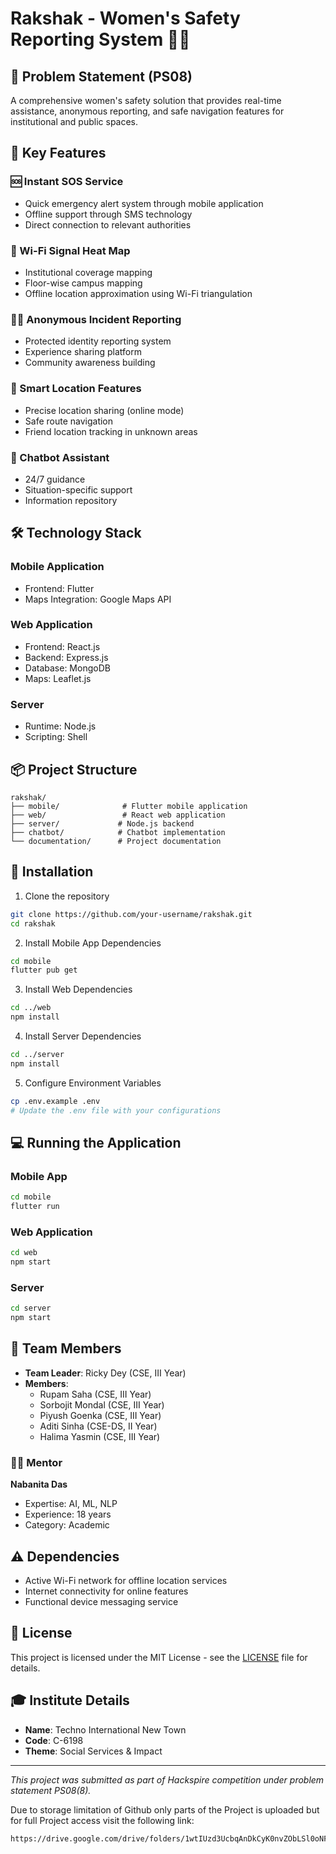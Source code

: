 # Rakshak - Women's Safety Reporting System 👮‍♀️

## 🎯 Problem Statement (PS08)
A comprehensive women's safety solution that provides real-time assistance, anonymous reporting, and safe navigation features for institutional and public spaces.

## 🌟 Key Features

### 🆘 Instant SOS Service
- Quick emergency alert system through mobile application
- Offline support through SMS technology
- Direct connection to relevant authorities

### 📍 Wi-Fi Signal Heat Map
- Institutional coverage mapping
- Floor-wise campus mapping
- Offline location approximation using Wi-Fi triangulation

### 🕵️‍♀️ Anonymous Incident Reporting
- Protected identity reporting system
- Experience sharing platform
- Community awareness building

### 📱 Smart Location Features
- Precise location sharing (online mode)
- Safe route navigation
- Friend location tracking in unknown areas

### 🤖 Chatbot Assistant
- 24/7 guidance
- Situation-specific support
- Information repository

## 🛠️ Technology Stack

### Mobile Application
- Frontend: Flutter
- Maps Integration: Google Maps API

### Web Application
- Frontend: React.js
- Backend: Express.js
- Database: MongoDB
- Maps: Leaflet.js

### Server
- Runtime: Node.js
- Scripting: Shell

## 📦 Project Structure
```
rakshak/
├── mobile/              # Flutter mobile application
├── web/                 # React web application
├── server/             # Node.js backend
├── chatbot/            # Chatbot implementation
└── documentation/      # Project documentation
```

## 🚀 Installation

1. Clone the repository
```bash
git clone https://github.com/your-username/rakshak.git
cd rakshak
```

2. Install Mobile App Dependencies
```bash
cd mobile
flutter pub get
```

3. Install Web Dependencies
```bash
cd ../web
npm install
```

4. Install Server Dependencies
```bash
cd ../server
npm install
```

5. Configure Environment Variables
```bash
cp .env.example .env
# Update the .env file with your configurations
```

## 💻 Running the Application

### Mobile App
```bash
cd mobile
flutter run
```

### Web Application
```bash
cd web
npm start
```

### Server
```bash
cd server
npm start
```

## 🤝 Team Members

- **Team Leader**: Ricky Dey (CSE, III Year)
- **Members**:
  - Rupam Saha (CSE, III Year)
  - Sorbojit Mondal (CSE, III Year)
  - Piyush Goenka (CSE, III Year)
  - Aditi Sinha (CSE-DS, II Year)
  - Halima Yasmin (CSE, III Year)

### 👩‍🏫 Mentor
**Nabanita Das**
- Expertise: AI, ML, NLP
- Experience: 18 years
- Category: Academic

## ⚠️ Dependencies
- Active Wi-Fi network for offline location services
- Internet connectivity for online features
- Functional device messaging service

## 📄 License
This project is licensed under the MIT License - see the [LICENSE](LICENSE) file for details.

## 🎓 Institute Details
- **Name**: Techno International New Town
- **Code**: C-6198
- **Theme**: Social Services & Impact

---
*This project was submitted as part of Hackspire competition under problem statement PS08(8).*

Due to storage limitation of Github only parts of the Project is uploaded but for full Project access visit the following link:
```bash
https://drive.google.com/drive/folders/1wtIUzd3UcbqAnDkCyK0nvZObLSl0oNFP
```
